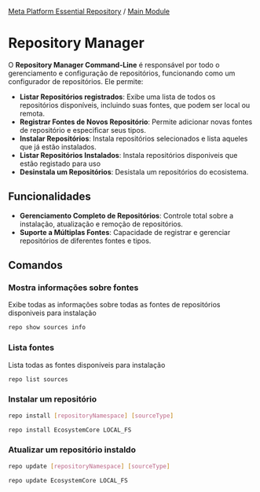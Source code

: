 [Meta Platform Essential Repository](../../../README.md) / [Main Module](../../README.md)
# Repository Manager

O **Repository Manager Command-Line** é responsável por todo o gerenciamento e configuração de repositórios, funcionando como um configurador de repositórios. Ele permite:

- **Listar Repositórios registrados**: Exibe uma lista de todos os repositórios disponíveis, incluindo suas fontes, que podem ser local ou remota.
- **Registrar Fontes de Novos Repositório**: Permite adicionar novas fontes de repositório e especificar seus tipos.
- **Instalar Repositórios**: Instala repositórios selecionados e lista aqueles que já estão instalados.
- **Listar Repositórios Instalados**: Instala repositórios disponiveis que estão registado para uso
- **Desinstala um Repositórios**: Desistala um repositórios do ecosistema.

## Funcionalidades

- **Gerenciamento Completo de Repositórios**: Controle total sobre a instalação, atualização e remoção de repositórios.
- **Suporte a Múltiplas Fontes**: Capacidade de registrar e gerenciar repositórios de diferentes fontes e tipos.

## Comandos

### Mostra informações sobre fontes
Exibe todas as informações sobre todas as fontes de repositórios disponiveis para instalação

```bash
repo show sources info
```

### Lista fontes
Lista todas as fontes disponíveis para instalação

```bash
repo list sources
```

### Instalar um repositório
```bash
repo install [repositoryNamespace] [sourceType]
```
```bash
repo install EcosystemCore LOCAL_FS
```
### Atualizar um repositório instaldo
```bash
repo update [repositoryNamespace] [sourceType]
```
```bash
repo update EcosystemCore LOCAL_FS
```